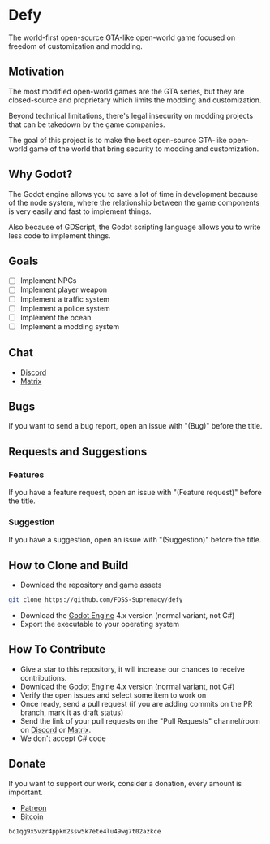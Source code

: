 # Defy

The world-first open-source GTA-like open-world game focused on freedom of customization and modding.

## Motivation

The most modified open-world games are the GTA series, but they are closed-source and proprietary which limits the modding and customization.

Beyond technical limitations, there's legal insecurity on modding projects that can be takedown by the game companies.

The goal of this project is to make the best open-source GTA-like open-world game of the world that bring security to modding and customization.

## Why Godot?

The Godot engine allows you to save a lot of time in development because of the node system, where the relationship between the game components is very easily and fast to implement things.

Also because of GDScript, the Godot scripting language allows you to write less code to implement things.

## Goals

- [ ] Implement NPCs
- [ ] Implement player weapon
- [ ] Implement a traffic system
- [ ] Implement a police system
- [ ] Implement the ocean
- [ ] Implement a modding system

## Chat

- [Discord](https://discord.gg/d9ca4U64H4)
- [Matrix](https://matrix.to/#/#foss-supremacy:matrix.org)

## Bugs

If you want to send a bug report, open an issue with "(Bug)" before the title.

## Requests and Suggestions

### Features

If you have a feature request, open an issue with "(Feature request)" before the title.

### Suggestion

If you have a suggestion, open an issue with "(Suggestion)" before the title.

## How to Clone and Build

- Download the repository and game assets

```sh
git clone https://github.com/FOSS-Supremacy/defy
```

- Download the [Godot Engine](https://godotengine.org/) 4.x version (normal variant, not C#)
- Export the executable to your operating system

## How To Contribute

- Give a star to this repository, it will increase our chances to receive contributions.
- Download the [Godot Engine](https://godotengine.org/) 4.x version (normal variant, not C#)
- Verify the open issues and select some item to work on
- Once ready, send a pull request (if you are adding commits on the PR branch, mark it as draft status)
- Send the link of your pull requests on the "Pull Requests" channel/room on [Discord](https://discord.gg/tk6Vnxv9Qt) or [Matrix](https://matrix.to/#/!vIwqjDewTZpciZqhEp:matrix.org?via=matrix.org).
- We don't accept C# code

## Donate

If you want to support our work, consider a donation, every amount is important.

- [Patreon](https://www.patreon.com/foss_supremacy)
- [Bitcoin](https://bitcoin.org)

```
bc1qg9x5vzr4ppkm2ssw5k7ete4lu49wg7t02azkce
```
